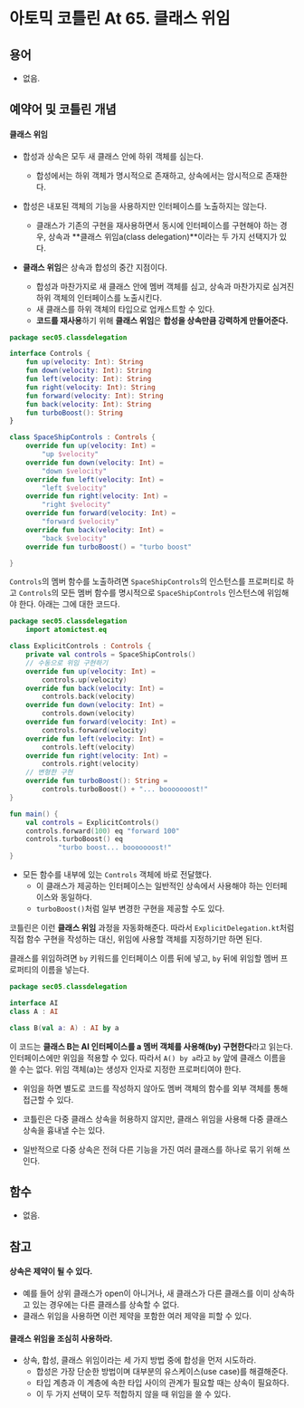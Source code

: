 # 아토믹 코틀린 At 65. 클래스 위임

## 용어

- 없음.
 
## 예약어 및 코틀린 개념

#### 클래스 위임

- 합성과 상속은 모두 새 클래스 안에 하위 객체를 심는다. 
  - 합성에서는 하위 객체가 명시적으로 존재하고, 상속에서는 암시적으로 존재한다.
- 합성은 내포된 객체의 기능을 사용하지만 인터페이스를 노출하지는 않는다.
  - 클래스가 기존의 구현을 재사용하면서 동시에 인터페이스를 구현해야 하는 경우, 상속과 **클래스 위임a(class delegation)**이라는 두 가지 선택지가 있다.

- **클래스 위임**은 상속과 합성의 중간 지점이다.
  - 합성과 마찬가지로 새 클래스 안에 멤버 객체를 심고, 상속과 마찬가지로 심겨진 하위 객체의 인터페이스를 노출시킨다.
  - 새 클래스를 하위 객체의 타입으로 업캐스트할 수 있다.
  - **코드를 재사용**하기 위해 **클래스 위임**은 **합성을 상속만큼 강력하게 만들어준다.**

```kotlin
package sec05.classdelegation

interface Controls {
    fun up(velocity: Int): String
    fun down(velocity: Int): String
    fun left(velocity: Int): String
    fun right(velocity: Int): String
    fun forward(velocity: Int): String
    fun back(velocity: Int): String
    fun turboBoost(): String
}

class SpaceShipControls : Controls {
    override fun up(velocity: Int) =
        "up $velocity"
    override fun down(velocity: Int) =
        "down $velocity"
    override fun left(velocity: Int) =
        "left $velocity"
    override fun right(velocity: Int) =
        "right $velocity"
    override fun forward(velocity: Int) =
        "forward $velocity"
    override fun back(velocity: Int) =
        "back $velocity"
    override fun turboBoost() = "turbo boost"

}
```

`Controls`의 멤버 함수를 노출하려면 `SpaceShipControls`의 인스턴스를 프로퍼티로 하고 `Controls`의 모든 멤버 함수를 명시적으로 `SpaceShipControls` 인스턴스에 위임해야 한다.
아래는 그에 대한 코드다.

```kotlin
package sec05.classdelegation
    import atomictest.eq

class ExplicitControls : Controls {
    private val controls = SpaceShipControls()
    // 수동으로 위임 구현하기
    override fun up(velocity: Int) =
        controls.up(velocity)
    override fun back(velocity: Int) =
        controls.back(velocity)
    override fun down(velocity: Int) =
        controls.down(velocity)
    override fun forward(velocity: Int) =
        controls.forward(velocity)
    override fun left(velocity: Int) =
        controls.left(velocity)
    override fun right(velocity: Int) =
        controls.right(velocity)
    // 변형한 구현
    override fun turboBoost(): String =
        controls.turboBoost() + "... booooooost!"
}

fun main() {
    val controls = ExplicitControls()
    controls.forward(100) eq "forward 100"
    controls.turboBoost() eq
            "turbo boost... booooooost!"
}
```

- 모든 함수를 내부에 있는 `Controls` 객체에 바로 전달했다.
  - 이 클래스가 제공하는 인터페이스는 일반적인 상속에서 사용해야 하는 인터페이스와 동일하다. 
  - `turboBoost()`처럼 일부 변경한 구현을 제공할 수도 있다.

코틀린은 이런 **클래스 위임** 과정을 자동화해준다. 
따라서 `ExplicitDelegation.kt`처럼 직접 함수 구현을 작성하는 대신, 위임에 사용할 객체를 지정하기만 하면 된다.

클래스를 위임하려면 `by` 키워드를 인터페이스 이름 뒤에 넣고, `by` 뒤에 위임할 멤버 프로퍼티의 이름을 넣는다.

```kotlin
package sec05.classdelegation

interface AI
class A : AI

class B(val a: A) : AI by a

```

이 코드는 **클래스 B는 AI 인터페이스를 a 멤버 객체를 사용해(by) 구현한다**라고 읽는다.
인터페이스에만 위임을 적용할 수 있다.
따라서 `A() by a`라고 `by` 앞에 클래스 이름을 쓸 수는 없다.
위임 객체(a)는 생성자 인자로 지정한 프로퍼티여야 한다.

- 위임을 하면 별도로 코드를 작성하지 않아도 멤버 객체의 함수를 외부 객체를 통해 접근할 수 있다.

- 코틀린은 다중 클래스 상속을 허용하지 않지만, 클래스 위임을 사용해 다중 클래스 상속을 흉내낼 수는 있다.
- 일반적으로 다중 상속은 전혀 다른 기능을 가진 여러 클래스를 하나로 묶기 위해 쓰인다.



## 함수

- 없음.

## 참고

#### 상속은 제약이 될 수 있다.
- 예를 들어 상위 클래스가 open이 아니거나, 새 클래스가 다른 클래스를 이미 상속하고 있는 경우에는 다른 클래스를 상속할 수 없다.
- 클래스 위임을 사용하면 이런 제약을 포함한 여러 제약을 피할 수 있다.

#### 클래스 위임을 조심히 사용하라.
- 상속, 합성, 클래스 위임이라는 세 가지 방법 중에 합성을 먼저 시도하라.
  - 합성은 가장 단순한 방법이며 대부분의 유스케이스(use case)를 해결해준다. 
  - 타입 계층과 이 계층에 속한 타입 사이의 관계가 필요할 때는 상속이 필요하다.
  - 이 두 가지 선택이 모두 적합하지 않을 때 위임을 쓸 수 있다.
